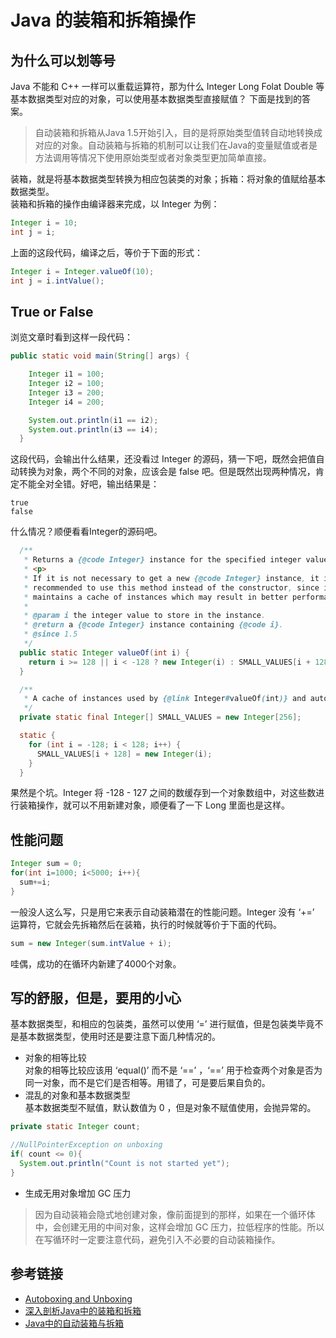 # Java 的装箱和拆箱操作
## 为什么可以划等号
Java 不能和 C++ 一样可以重载运算符，那为什么 Integer Long Folat Double 等基本数据类型对应的对象，可以使用基本数据类型直接赋值？  下面是找到的答案。
> 自动装箱和拆箱从Java 1.5开始引入，目的是将原始类型值转自动地转换成对应的对象。自动装箱与拆箱的机制可以让我们在Java的变量赋值或者是方法调用等情况下使用原始类型或者对象类型更加简单直接。

装箱，就是将基本数据类型转换为相应包装类的对象；拆箱：将对象的值赋给基本数据类型。  
装箱和拆箱的操作由编译器来完成，以 Integer 为例：
```java
Integer i = 10;
int j = i;
```
上面的这段代码，编译之后，等价于下面的形式：
```java
Integer i = Integer.valueOf(10);
int j = i.intValue();
```

## True or False
浏览文章时看到这样一段代码：
```java
public static void main(String[] args) {

    Integer i1 = 100;
    Integer i2 = 100;
    Integer i3 = 200;
    Integer i4 = 200;

    System.out.println(i1 == i2);
    System.out.println(i3 == i4);
  }
```
这段代码，会输出什么结果，还没看过 Integer 的源码，猜一下吧，既然会把值自动转换为对象，两个不同的对象，应该会是 false 吧。但是既然出现两种情况，肯定不能全对全错。好吧，输出结果是：
```
true
false
```
什么情况？顺便看看Integer的源码吧。
```java
  /**
   * Returns a {@code Integer} instance for the specified integer value.
   * <p>
   * If it is not necessary to get a new {@code Integer} instance, it is
   * recommended to use this method instead of the constructor, since it
   * maintains a cache of instances which may result in better performance.
   *
   * @param i the integer value to store in the instance.
   * @return a {@code Integer} instance containing {@code i}.
   * @since 1.5
   */
  public static Integer valueOf(int i) {
    return i >= 128 || i < -128 ? new Integer(i) : SMALL_VALUES[i + 128];
  }

  /**
   * A cache of instances used by {@link Integer#valueOf(int)} and auto-boxing
   */
  private static final Integer[] SMALL_VALUES = new Integer[256];

  static {
    for (int i = -128; i < 128; i++) {
      SMALL_VALUES[i + 128] = new Integer(i);
    }
  }
```
果然是个坑。Integer 将 -128 - 127 之间的数缓存到一个对象数组中，对这些数进行装箱操作，就可以不用新建对象，顺便看了一下 Long 里面也是这样。  
## 性能问题
```java
Integer sum = 0;
for(int i=1000; i<5000; i++){
  sum+=i;
}
```
一般没人这么写，只是用它来表示自动装箱潜在的性能问题。Integer 没有 ‘+=’ 运算符，它就会先拆箱然后在装箱，执行的时候就等价于下面的代码。
```java
sum = new Integer(sum.intValue + i);
```
哇偶，成功的在循环内新建了4000个对象。
## 写的舒服，但是，要用的小心  
基本数据类型，和相应的包装类，虽然可以使用 ‘=’ 进行赋值，但是包装类毕竟不是基本数据类型，使用时还是要注意下面几种情况的。
- 对象的相等比较  
对象的相等比较应该用 ‘equal()’ 而不是 ‘==’ ，‘==’ 用于检查两个对象是否为同一对象，而不是它们是否相等。用错了，可是要后果自负的。
- 混乱的对象和基本数据类型  
基本数据类型不赋值，默认数值为 0 ，但是对象不赋值使用，会抛异常的。  

```java
private static Integer count;

//NullPointerException on unboxing
if( count <= 0){
  System.out.println("Count is not started yet");
}
```
- 生成无用对象增加 GC 压力
> 因为自动装箱会隐式地创建对象，像前面提到的那样，如果在一个循环体中，会创建无用的中间对象，这样会增加 GC 压力，拉低程序的性能。所以在写循环时一定要注意代码，避免引入不必要的自动装箱操作。

## 参考链接
- [Autoboxing and Unboxing](https://docs.oracle.com/javase/tutorial/java/data/autoboxing.html)  
- [深入剖析Java中的装箱和拆箱](http://www.cnblogs.com/dolphin0520/p/3780005.html)  
- [Java中的自动装箱与拆箱](http://www.importnew.com/15712.html)  
